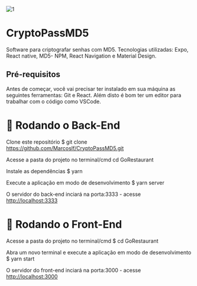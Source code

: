 ![1](https://user-images.githubusercontent.com/36957689/158617274-ca69e2f1-2cd8-47c3-839a-7b218d3f5cf9.png)


# CryptoPassMD5
Software para criptografar senhas com MD5. Tecnologias utilizadas: Expo, React native, MD5- NPM, React Navigation e Material Design.

## Pré-requisitos
Antes de começar, você vai precisar ter instalado em sua máquina as seguintes ferramentas: Git e React. Além disto é bom ter um editor para trabalhar com o código como VSCode.

# 🎲 Rodando o Back-End
Clone este repositório
$ git clone https://github.com/MarcosIf/CryptoPassMD5.git

Acesse a pasta do projeto no terminal/cmd
 cd GoRestaurant

Instale as dependências
$ yarn

Execute a aplicação em modo de desenvolvimento
$ yarn server

O servidor do back-end inciará na porta:3333 - acesse <http://localhost:3333>


# 🎲 Rodando o Front-End
Acesse a pasta do projeto no terminal/cmd
$ cd GoRestaurant

Abra um novo terminal e execute a aplicação em modo de desenvolvimento
$ yarn start

O servidor do front-end inciará na porta:3000 - acesse <http://localhost:3000>

